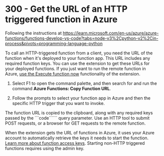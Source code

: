 # 300 - Get the URL of an HTTP triggered function in Azure

Following the instructions at https://learn.microsoft.com/en-us/azure/azure-functions/functions-develop-vs-code?tabs=node-v3%2Cpython-v2%2Cin-process&pivots=programming-language-python

To call an HTTP-triggered function from a client, you need the URL of the function when it's deployed to your function app. This URL includes any required function keys. You can use the extension to get these URLs for your deployed functions. If you just want to run the remote function in Azure, [use the Execute function now](https://learn.microsoft.com/en-us/azure/azure-functions/functions-develop-vs-code?tabs=node-v3%2Cpython-v2%2Cin-process&pivots=programming-language-python#run-functions-in-azure) functionality of the extension.

1. Select F1 to open the command palette, and then search for and run the command **Azure Functions: Copy Function URL**.

2. Follow the prompts to select your function app in Azure and then the specific HTTP trigger that you want to invoke.

The function URL is copied to the clipboard, along with any required keys passed by the ```code`````` query parameter. Use an HTTP tool to submit POST requests, or a browser for GET requests to the remote function.

When the extension gets the URL of functions in Azure, it uses your Azure account to automatically retrieve the keys it needs to start the function. [Learn more about function access keys](https://learn.microsoft.com/en-us/azure/azure-functions/security-concepts#function-access-keys). Starting non-HTTP triggered functions requires using the admin key.
